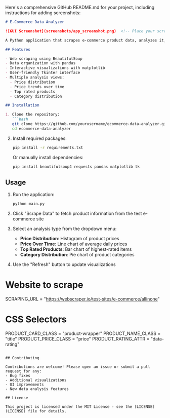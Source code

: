 Here's a comprehensive GitHub README.md for your project, including instructions for adding screenshots:

```markdown
# E-Commerce Data Analyzer

![GUI Screenshot](screenshots/app_screenshot.png)  <!-- Place your screenshot here -->

A Python application that scrapes e-commerce product data, analyzes it, and presents visualizations in a user-friendly GUI.

## Features

- Web scraping using BeautifulSoup
- Data organization with pandas
- Interactive visualizations with matplotlib
- User-friendly Tkinter interface
- Multiple analysis views:
  - Price distribution
  - Price trends over time
  - Top rated products
  - Category distribution

## Installation

1. Clone the repository:
   ```bash
   git clone https://github.com/yourusername/ecommerce-data-analyzer.git
   cd ecommerce-data-analyzer
   ```

2. Install required packages:
   ```bash
   pip install -r requirements.txt
   ```

   Or manually install dependencies:
   ```bash
   pip install beautifulsoup4 requests pandas matplotlib tk
   ```

## Usage

1. Run the application:
   ```bash
   python main.py
   ```

2. Click "Scrape Data" to fetch product information from the test e-commerce site

3. Select an analysis type from the dropdown menu:
   - **Price Distribution**: Histogram of product prices
   - **Price Over Time**: Line chart of average daily prices
   - **Top Rated Products**: Bar chart of highest-rated items
   - **Category Distribution**: Pie chart of product categories

4. Use the "Refresh" button to update visualizations

# Website to scrape
SCRAPING_URL = "https://webscraper.io/test-sites/e-commerce/allinone"

# CSS Selectors
PRODUCT_CARD_CLASS = "product-wrapper"
PRODUCT_NAME_CLASS = "title"
PRODUCT_PRICE_CLASS = "price"
PRODUCT_RATING_ATTR = "data-rating"
```

## Contributing

Contributions are welcome! Please open an issue or submit a pull request for any:
- Bug fixes
- Additional visualizations
- UI improvements
- New data analysis features

## License

This project is licensed under the MIT License - see the [LICENSE](LICENSE) file for details.
```
